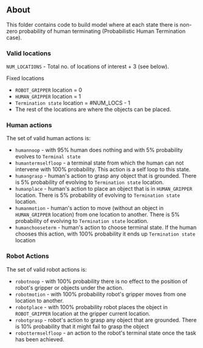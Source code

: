 ## About

This folder contains code to build model where at each state there is non-zero probability of human terminating (Probabilistic Human Termination case).

### Valid locations

`NUM_LOCATIONS` - Total no. of locations of interest + 3 (see below). 

Fixed locations
- `ROBOT_GRIPPER` location = 0
- `HUMAN_GRIPPER` location = 1
- `Termination state` location = #NUM_LOCS - 1
- The rest of the locations are where the objects can be placed. 

### Human actions

The set of valid human actions is:

- `humannoop` - with 95% human does nothing and with 5% probability evolves to `Terminal state` 
- `humantermselfloop` - a terminal state from which the human can not intervene with 100% probability. This action is a self loop to this state.
- `humangrasp` - human's action to grasp any object that is grounded. There is 5% probability of evolving to `Termination state` location.
- `humanplace` - human's action to place an object that is in `HUMAN_GRIPPER` location. There is 5% probability of evolving to `Termination state` location.
- `humanmotion` - human's action to move (without an object in `HUMAN_GRIPPER` location) from one location to another. There is 5% probability of evolving to `Termination state` location.
- `humanchooseterm` - human's action to choose terminal state. If the human chooses this action, with 100% probability it ends up `Termination state` location



### Robot Actions

The set of valid robot actions is:

- `robotnoop` - with 100% probability there is no effect to the position of robot's gripper or objects under the action. 
- `robotmotion` - with 100% probability robot's gripper moves from one location to another.
- `robotplace` - with 100% probability robot places the object in `ROBOT_GRIPPER` location at the gripper current location.
- `robotgrasp` - robot's action to grasp any object that are grounded. There is 10% probability that it might fail to grasp the object
- `robottermselfloop` - an action to the robot's terminal state once the task has been achieved. 